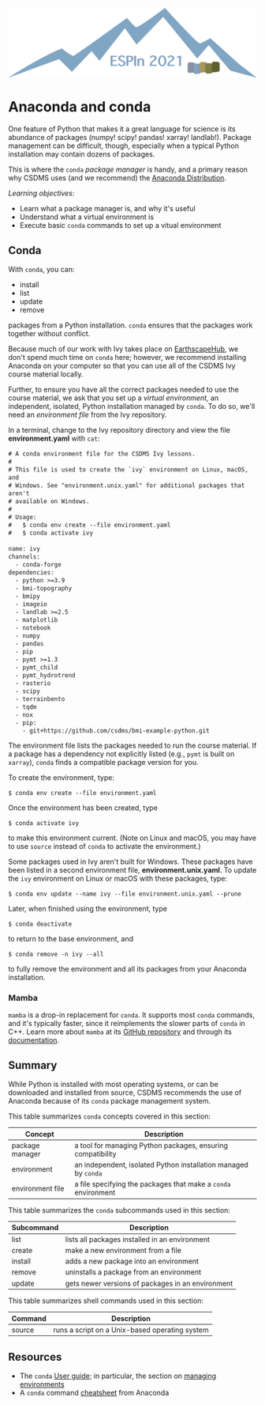 ![Ivy logo](https://raw.githubusercontent.com/csdms/ivy/main/media/logo.png)

# Anaconda and conda

One feature of Python that makes it a great language for science
is its abundance of packages (numpy! scipy! pandas! xarray! landlab!).
Package management can be difficult, though,
especially when a typical Python installation may contain dozens of packages.

This is where the `conda` *package manager* is handy,
and a primary reason why CSDMS uses (and we recommend)
the [Anaconda Distribution](https://www.anaconda.com/products/distribution).

*Learning objectives:*

* Learn what a package manager is, and why it's useful
* Understand what a virtual environment is
* Execute basic `conda` commands to set up a vitual environment

## Conda

With `conda`, you can:

* install
* list
* update
* remove

packages from a Python installation.
`conda` ensures that the packages work together without conflict.

Because much of our work with Ivy takes place
on [EarthscapeHub](https://csdms.colorado.edu/wiki/JupyterHub),
we don't spend much time on `conda` here;
however,
we recommend installing Anaconda on your computer
so that you can use all of the CSDMS Ivy course material locally.

Further,
to ensure you have all the correct packages needed to use the course material,
we ask that you set up a *virtual environment*,
an independent, isolated, Python installation managed by `conda`.
To do so,
we'll need an *environment file* from the Ivy repository.

In a terminal,
change to the Ivy repository directory and view the file **environment.yaml** with `cat`:
```
# A conda environment file for the CSDMS Ivy lessons.
#
# This file is used to create the `ivy` environment on Linux, macOS, and
# Windows. See "environment.unix.yaml" for additional packages that aren't
# available on Windows.
#
# Usage:
#   $ conda env create --file environment.yaml
#   $ conda activate ivy

name: ivy
channels:
  - conda-forge
dependencies:
  - python >=3.9
  - bmi-topography
  - bmipy
  - imageio
  - landlab >=2.5
  - matplotlib
  - notebook
  - numpy
  - pandas
  - pip
  - pymt >=1.3
  - pymt_child
  - pymt_hydrotrend
  - rasterio
  - scipy
  - terrainbento
  - tqdm
  - nox
  - pip:
    - git+https://github.com/csdms/bmi-example-python.git
```

The environment file lists the packages needed to run the course material.
If a package has a dependency not explicitly listed
(e.g., `pymt` is built on `xarray`),
`conda` finds a compatible package version for you.

To create the environment, type:
```
$ conda env create --file environment.yaml
```

Once the environment has been created, type
```
$ conda activate ivy
```
to make this environment current.
(Note on Linux and macOS,
you may have to use `source` instead of `conda` to activate the environment.)

Some packages used in Ivy aren't built for Windows.
These packages have been listed in a second environment file,
**environment.unix.yaml**.
To update the `ivy` environment on Linux or macOS
with these packages, type:
```
$ conda env update --name ivy --file environment.unix.yaml --prune
```

Later,
when finished using the environment, type
```
$ conda deactivate
```
to return to the base environment,
and
```
$ conda remove -n ivy --all
```
to fully remove the environment and all its packages from your Anaconda installation.

### Mamba

`mamba` is a drop-in replacement for `conda`.
It supports most `conda` commands,
and it's typically faster,
since it reimplements the slower parts of `conda` in C++.
Learn more about `mamba`
at its [GitHub repository](https://github.com/mamba-org/mamba)
and through its [documentation](https://mamba.readthedocs.io).

## Summary

While Python is installed with most operating systems,
or can be downloaded and installed from source,
CSDMS recommends the use of Anaconda
because of its `conda` package management system.

This table summarizes `conda` concepts covered in this section:

| Concept      | Description
| ------------ | -----------
| package manager | a tool for managing Python packages, ensuring compatibility
| environment  | an independent, isolated Python installation managed by `conda`
| environment file | a file specifying the packages that make a `conda` environment

This table summarizes the `conda` subcommands used in this section:

| Subcommand | Description
| ---------- | -----------
| list       | lists all packages installed in an environment
| create     | make a new environment from a file
| install    | adds a new package into an environment
| remove     | uninstalls a package from an environment
| update     | gets newer versions of packages in an environment

This table summarizes shell commands used in this section:

| Command      | Description
| ------------ | -----------
| source       | runs a script on a Unix-based operating system


## Resources

* The `conda` [User guide](https://docs.conda.io/projects/conda/en/latest/user-guide/index.html); in particular, the section on [managing environments](https://docs.conda.io/projects/conda/en/latest/user-guide/tasks/manage-environments.html)
* A `conda` command [cheatsheet](https://docs.conda.io/projects/conda/en/latest/_downloads/843d9e0198f2a193a3484886fa28163c/conda-cheatsheet.pdf) from Anaconda
